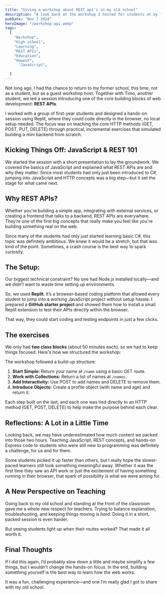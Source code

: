 ```yaml
---
title: "Giving a workshop about REST api's in my old school"
description: "A look back at the workshop I hosted for students at my former school, where we explored the basics of REST APIs through hands-on coding exercises in Replit."
pubDate: "Nov 7 2024"
heroImage: "/workshop-api.webp"
tags:
  [
    "Workshop",
    "High school",
    "Learning",
    "REST APIs",
    "Education",
    "Howest",
      "JavaScript",

  ]
---
```


Not long ago, I had the chance to return to my former school, this time, not as a student, but as a guest workshop host. Together with Timo, another student, we led a session introducing one of the core building blocks of web development: **REST APIs**.

I worked with a group of first-year students and designed a hands-on session using Replit, where they could code directly in the browser, no local setup needed. The focus was on teaching the core HTTP methods (GET, POST, PUT, DELETE) through practical, incremental exercises that simulated building a mini backend from scratch.


## Kicking Things Off: JavaScript & REST 101

We started the session with a short presentation to lay the groundwork. We covered the basics of JavaScript and explained what REST APIs are and why they matter. Since most students had only just been introduced to C#, jumping into JavaScript and HTTP concepts was a big step—but it set the stage for what came next.

## Why REST APIs?

Whether you're building a simple app, integrating with external services, or creating a frontend that talks to a backend, REST APIs are everywhere. They’re one of the first big concepts that really make you feel like you're building something real on the web.

Since many of the students had only just started learning basic C#, this topic was definitely ambitious. We knew it would be a stretch, but that was kind of the point. Sometimes, a crash course is the best way to spark curiosity.

## The Setup:

Our biggest technical constraint? No one had Node.js installed locally—and we didn’t want to waste time setting up environments.

So, we used **Replit**. It’s a browser-based coding platform that allowed every student to jump into a working JavaScript project without setup hassle. I prepared a **GitHub starter project** and showed them how to install a small Replit extension to test their APIs directly within the browser.

That way, they could start coding and testing endpoints in just a few clicks.


## The exercises

We only had **two class blocks** (about 50 minutes each), so we had to keep things focused. Here's how we structured the workshop:

The workshop followed a build-up structure:

1. **Start Simple:** Return your name at `/name` using a basic GET route.
2. **Work with Collections:** Return a list of names at `/names`.
3. **Add Interactivity:** Use POST to add names and DELETE to remove them.
4. **Introduce Objects:** Create a profile object (with name and age) and return it.

Each step built on the last, and each one was tied directly to an HTTP method (GET, POST, DELETE) to help make the purpose behind each clear.


## Reflections: A Lot in a Little Time

Looking back, we may have underestimated how much content we packed into those two hours. Teaching JavaScript, REST concepts, and hands-on Express code to students who were still new to programming was definitely a challenge, for us and for them.

Some students picked it up faster than others, but I really hope the slower-paced learners still took something meaningful away. Whether it was the first time they saw an API work or just the excitement of having something running in their browser, that spark of possibility is what we were aiming for.



## A New Perspective on Teaching

Going back to my old school and standing at the front of the classroom gave me a whole new respect for teachers. Trying to balance explanation, troubleshooting, and keeping things moving is *hard*. Doing it in a short, packed session is even harder.

But seeing students light up when their routes worked? That made it all worth it.


## Final Thoughts

If I did this again, I’d probably slow down a little and maybe simplify a few things, but I wouldn’t change the hands-on focus. In the end, building something yourself is the best way to learn how the web works.

It was a fun, challenging experience—and one I’m really glad I got to share with my old school.
